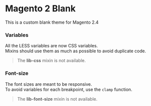 # Magento 2 Blank

This is a custom blank theme for Magento 2.4

### Variables

All the LESS variables are now CSS variables.<br>
Mixins should use them as much as possible to avoid duplicate code.

> The **lib-css** mixin is not available.

### Font-size

The font sizes are meant to be responsive.<br>
To avoid variables for each breakpoint, use the `clamp` function. 

> The **lib-font-size** mixin is not available.
